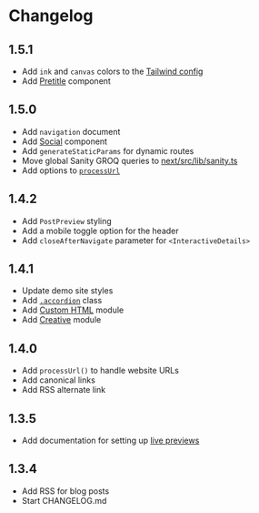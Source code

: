 # Changelog

## 1.5.1

- Add `ink` and `canvas` colors to the [Tailwind config](next/tailwind.config.ts)
- Add [Pretitle](next/src/ui/Pretitle.tsx) component

## 1.5.0

- Add `navigation` document
- Add [Social](next/src/ui/Social.tsx) component
- Add `generateStaticParams` for dynamic routes
- Move global Sanity GROQ queries to [next/src/lib/sanity.ts](next/src/lib/sanity.ts)
- Add options to [`processUrl`](next/src/lib/processUrl.ts)

## 1.4.2

- Add `PostPreview` styling
- Add a mobile toggle option for the header
- Add `closeAfterNavigate` parameter for `<InteractiveDetails>`

## 1.4.1

- Update demo site styles
- Add [`.accordion`](/next/src/styles/app.css) class
- Add [Custom HTML](/sanity/schemas/modules/custom-html.ts) module
- Add [Creative](/sanity/schemas/modules/creative-module.ts) module

## 1.4.0

- Add `processUrl()` to handle website URLs
- Add canonical links
- Add RSS alternate link

## 1.3.5

- Add documentation for setting up [live previews](./README.md#live-previews)

## 1.3.4

- Add RSS for blog posts
- Start CHANGELOG.md
